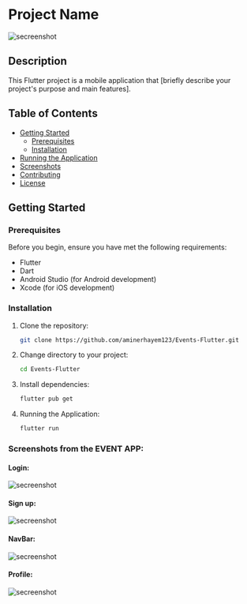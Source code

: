 # Project Name

<img aline="center" src="https://i.imgur.com/oi5yU2A.png" alt="secreenshot">

## Description

This Flutter project is a mobile application that [briefly describe your project's purpose and main features].

## Table of Contents

- [Getting Started](#getting-started)
  - [Prerequisites](#prerequisites)
  - [Installation](#installation)
- [Running the Application](#running-the-application)
- [Screenshots](#screenshots)
- [Contributing](#contributing)
- [License](#license)

## Getting Started

### Prerequisites

Before you begin, ensure you have met the following requirements:

- Flutter
- Dart
- Android Studio (for Android development)
- Xcode (for iOS development)

### Installation

1. Clone the repository:

   ```bash
   git clone https://github.com/aminerhayem123/Events-Flutter.git

2. Change directory to your project:
    ```bash
    cd Events-Flutter

3. Install dependencies:
     ```bash
     flutter pub get
     
3. Running the Application:
     ```bash
    flutter run

### Screenshots from the EVENT APP:

#### Login:
<img aline="center" src="https://i.imgur.com/tK5cW5X.png" alt="secreenshot">

#### Sign up:
<img aline="center" src="https://i.imgur.com/PwymxhS.png" alt="secreenshot">


#### NavBar:
<img aline="center" src="https://i.imgur.com/5NO8dkN.png" alt="secreenshot">


#### Profile:
<img aline="center" src="https://i.imgur.com/5NO8dkN.png" alt="secreenshot">

